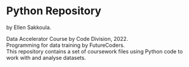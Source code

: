 # Python Repository 
by Ellen Sakkoula.

Data Accelerator Course by Code Division, 2022.<br> 
Programming for data training by FutureCoders.<br>
This repository contains a set of coursework files using Python code to work with and analyse datasets.

